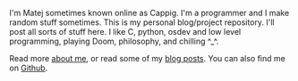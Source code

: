 I'm Matej sometimes known online as Cappig. I'm a programmer and I make random stuff sometimes. This is my personal blog/project repository. I'll post all sorts of stuff here.
I like C, python, osdev and low level programming, playing Doom, philosophy, and chilling ^_^.

Read more [about me](/about), or read some of my [blog posts](/blog). You can also find me on [Github](https://github.com/cappig).

